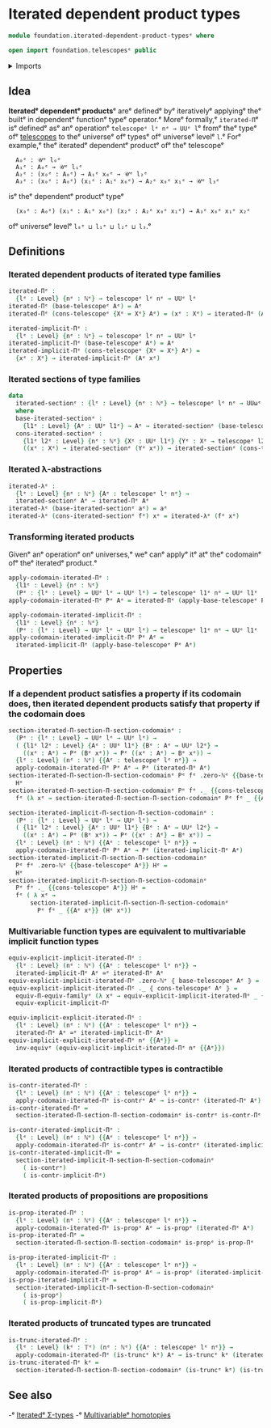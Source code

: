 # Iterated dependent product types

```agda
module foundation.iterated-dependent-product-typesᵉ where

open import foundation.telescopesᵉ public
```

<details><summary>Imports</summary>

```agda
open import elementary-number-theory.natural-numbersᵉ

open import foundation.implicit-function-typesᵉ
open import foundation.universe-levelsᵉ

open import foundation-core.contractible-typesᵉ
open import foundation-core.equivalencesᵉ
open import foundation-core.functoriality-dependent-function-typesᵉ
open import foundation-core.propositionsᵉ
open import foundation-core.truncated-typesᵉ
open import foundation-core.truncation-levelsᵉ
```

</details>

## Idea

**Iteratedᵉ dependentᵉ products**ᵉ areᵉ definedᵉ byᵉ iterativelyᵉ applyingᵉ theᵉ builtᵉ in
dependentᵉ functionᵉ typeᵉ operator.ᵉ Moreᵉ formally,ᵉ `iterated-Π`ᵉ isᵉ definedᵉ asᵉ anᵉ
operationᵉ `telescopeᵉ lᵉ nᵉ → UUᵉ l`ᵉ fromᵉ theᵉ typeᵉ ofᵉ
[telescopes](foundation.telescopes.mdᵉ) to theᵉ universeᵉ ofᵉ typesᵉ ofᵉ universeᵉ
levelᵉ `l`.ᵉ Forᵉ example,ᵉ theᵉ iteratedᵉ dependentᵉ productᵉ ofᵉ theᵉ telescopeᵉ

```text
  A₀ᵉ : 𝒰ᵉ l₀ᵉ
  A₁ᵉ : A₀ᵉ → 𝒰ᵉ l₁ᵉ
  A₂ᵉ : (x₀ᵉ : A₀ᵉ) → A₁ᵉ x₀ᵉ → 𝒰ᵉ l₂ᵉ
  A₃ᵉ : (x₀ᵉ : A₀ᵉ) (x₁ᵉ : A₁ᵉ x₀ᵉ) → A₂ᵉ x₀ᵉ x₁ᵉ → 𝒰ᵉ l₃ᵉ
```

isᵉ theᵉ dependentᵉ productᵉ typeᵉ

```text
  (x₀ᵉ : A₀ᵉ) (x₁ᵉ : A₁ᵉ x₀ᵉ) (x₂ᵉ : A₂ᵉ x₀ᵉ x₁ᵉ) → A₃ᵉ x₀ᵉ x₁ᵉ x₂ᵉ
```

ofᵉ universeᵉ levelᵉ `l₀ᵉ ⊔ l₁ᵉ ⊔ l₂ᵉ ⊔ l₃`.ᵉ

## Definitions

### Iterated dependent products of iterated type families

```agda
iterated-Πᵉ :
  {lᵉ : Level} {nᵉ : ℕᵉ} → telescopeᵉ lᵉ nᵉ → UUᵉ lᵉ
iterated-Πᵉ (base-telescopeᵉ Aᵉ) = Aᵉ
iterated-Πᵉ (cons-telescopeᵉ {Xᵉ = Xᵉ} Aᵉ) = (xᵉ : Xᵉ) → iterated-Πᵉ (Aᵉ xᵉ)

iterated-implicit-Πᵉ :
  {lᵉ : Level} {nᵉ : ℕᵉ} → telescopeᵉ lᵉ nᵉ → UUᵉ lᵉ
iterated-implicit-Πᵉ (base-telescopeᵉ Aᵉ) = Aᵉ
iterated-implicit-Πᵉ (cons-telescopeᵉ {Xᵉ = Xᵉ} Aᵉ) =
  {xᵉ : Xᵉ} → iterated-implicit-Πᵉ (Aᵉ xᵉ)
```

### Iterated sections of type families

```agda
data
  iterated-sectionᵉ : {lᵉ : Level} {nᵉ : ℕᵉ} → telescopeᵉ lᵉ nᵉ → UUωᵉ
  where
  base-iterated-sectionᵉ :
    {l1ᵉ : Level} {Aᵉ : UUᵉ l1ᵉ} → Aᵉ → iterated-sectionᵉ (base-telescopeᵉ Aᵉ)
  cons-iterated-sectionᵉ :
    {l1ᵉ l2ᵉ : Level} {nᵉ : ℕᵉ} {Xᵉ : UUᵉ l1ᵉ} {Yᵉ : Xᵉ → telescopeᵉ l2ᵉ nᵉ} →
    ((xᵉ : Xᵉ) → iterated-sectionᵉ (Yᵉ xᵉ)) → iterated-sectionᵉ (cons-telescopeᵉ Yᵉ)
```

### Iterated λ-abstractions

```agda
iterated-λᵉ :
  {lᵉ : Level} {nᵉ : ℕᵉ} {Aᵉ : telescopeᵉ lᵉ nᵉ} →
  iterated-sectionᵉ Aᵉ → iterated-Πᵉ Aᵉ
iterated-λᵉ (base-iterated-sectionᵉ aᵉ) = aᵉ
iterated-λᵉ (cons-iterated-sectionᵉ fᵉ) xᵉ = iterated-λᵉ (fᵉ xᵉ)
```

### Transforming iterated products

Givenᵉ anᵉ operationᵉ onᵉ universes,ᵉ weᵉ canᵉ applyᵉ itᵉ atᵉ theᵉ codomainᵉ ofᵉ theᵉ iteratedᵉ
product.ᵉ

```agda
apply-codomain-iterated-Πᵉ :
  {l1ᵉ : Level} {nᵉ : ℕᵉ}
  (Pᵉ : {lᵉ : Level} → UUᵉ lᵉ → UUᵉ lᵉ) → telescopeᵉ l1ᵉ nᵉ → UUᵉ l1ᵉ
apply-codomain-iterated-Πᵉ Pᵉ Aᵉ = iterated-Πᵉ (apply-base-telescopeᵉ Pᵉ Aᵉ)

apply-codomain-iterated-implicit-Πᵉ :
  {l1ᵉ : Level} {nᵉ : ℕᵉ}
  (Pᵉ : {lᵉ : Level} → UUᵉ lᵉ → UUᵉ lᵉ) → telescopeᵉ l1ᵉ nᵉ → UUᵉ l1ᵉ
apply-codomain-iterated-implicit-Πᵉ Pᵉ Aᵉ =
  iterated-implicit-Πᵉ (apply-base-telescopeᵉ Pᵉ Aᵉ)
```

## Properties

### If a dependent product satisfies a property if its codomain does, then iterated dependent products satisfy that property if the codomain does

```agda
section-iterated-Π-section-Π-section-codomainᵉ :
  (Pᵉ : {lᵉ : Level} → UUᵉ lᵉ → UUᵉ lᵉ) →
  ( {l1ᵉ l2ᵉ : Level} {Aᵉ : UUᵉ l1ᵉ} {Bᵉ : Aᵉ → UUᵉ l2ᵉ} →
    ((xᵉ : Aᵉ) → Pᵉ (Bᵉ xᵉ)) → Pᵉ ((xᵉ : Aᵉ) → Bᵉ xᵉ)) →
  {lᵉ : Level} (nᵉ : ℕᵉ) {{Aᵉ : telescopeᵉ lᵉ nᵉ}} →
  apply-codomain-iterated-Πᵉ Pᵉ Aᵉ → Pᵉ (iterated-Πᵉ Aᵉ)
section-iterated-Π-section-Π-section-codomainᵉ Pᵉ fᵉ .zero-ℕᵉ {{base-telescopeᵉ Aᵉ}} Hᵉ =
  Hᵉ
section-iterated-Π-section-Π-section-codomainᵉ Pᵉ fᵉ ._ {{cons-telescopeᵉ Aᵉ}} Hᵉ =
  fᵉ (λ xᵉ → section-iterated-Π-section-Π-section-codomainᵉ Pᵉ fᵉ _ {{Aᵉ xᵉ}} (Hᵉ xᵉ))

section-iterated-implicit-Π-section-Π-section-codomainᵉ :
  (Pᵉ : {lᵉ : Level} → UUᵉ lᵉ → UUᵉ lᵉ) →
  ( {l1ᵉ l2ᵉ : Level} {Aᵉ : UUᵉ l1ᵉ} {Bᵉ : Aᵉ → UUᵉ l2ᵉ} →
    ((xᵉ : Aᵉ) → Pᵉ (Bᵉ xᵉ)) → Pᵉ ({xᵉ : Aᵉ} → Bᵉ xᵉ)) →
  {lᵉ : Level} (nᵉ : ℕᵉ) {{Aᵉ : telescopeᵉ lᵉ nᵉ}} →
  apply-codomain-iterated-Πᵉ Pᵉ Aᵉ → Pᵉ (iterated-implicit-Πᵉ Aᵉ)
section-iterated-implicit-Π-section-Π-section-codomainᵉ
  Pᵉ fᵉ .zero-ℕᵉ {{base-telescopeᵉ Aᵉ}} Hᵉ =
  Hᵉ
section-iterated-implicit-Π-section-Π-section-codomainᵉ
  Pᵉ fᵉ ._ {{cons-telescopeᵉ Aᵉ}} Hᵉ =
  fᵉ ( λ xᵉ →
      section-iterated-implicit-Π-section-Π-section-codomainᵉ
        Pᵉ fᵉ _ {{Aᵉ xᵉ}} (Hᵉ xᵉ))
```

### Multivariable function types are equivalent to multivariable implicit function types

```agda
equiv-explicit-implicit-iterated-Πᵉ :
  {lᵉ : Level} (nᵉ : ℕᵉ) {{Aᵉ : telescopeᵉ lᵉ nᵉ}} →
  iterated-implicit-Πᵉ Aᵉ ≃ᵉ iterated-Πᵉ Aᵉ
equiv-explicit-implicit-iterated-Πᵉ .zero-ℕᵉ ⦃ base-telescopeᵉ Aᵉ ⦄ = id-equivᵉ
equiv-explicit-implicit-iterated-Πᵉ ._ ⦃ cons-telescopeᵉ Aᵉ ⦄ =
  equiv-Π-equiv-familyᵉ (λ xᵉ → equiv-explicit-implicit-iterated-Πᵉ _ {{Aᵉ xᵉ}}) ∘eᵉ
  equiv-explicit-implicit-Πᵉ

equiv-implicit-explicit-iterated-Πᵉ :
  {lᵉ : Level} (nᵉ : ℕᵉ) {{Aᵉ : telescopeᵉ lᵉ nᵉ}} →
  iterated-Πᵉ Aᵉ ≃ᵉ iterated-implicit-Πᵉ Aᵉ
equiv-implicit-explicit-iterated-Πᵉ nᵉ {{Aᵉ}} =
  inv-equivᵉ (equiv-explicit-implicit-iterated-Πᵉ nᵉ {{Aᵉ}})
```

### Iterated products of contractible types is contractible

```agda
is-contr-iterated-Πᵉ :
  {lᵉ : Level} (nᵉ : ℕᵉ) {{Aᵉ : telescopeᵉ lᵉ nᵉ}} →
  apply-codomain-iterated-Πᵉ is-contrᵉ Aᵉ → is-contrᵉ (iterated-Πᵉ Aᵉ)
is-contr-iterated-Πᵉ =
  section-iterated-Π-section-Π-section-codomainᵉ is-contrᵉ is-contr-Πᵉ

is-contr-iterated-implicit-Πᵉ :
  {lᵉ : Level} (nᵉ : ℕᵉ) {{Aᵉ : telescopeᵉ lᵉ nᵉ}} →
  apply-codomain-iterated-Πᵉ is-contrᵉ Aᵉ → is-contrᵉ (iterated-implicit-Πᵉ Aᵉ)
is-contr-iterated-implicit-Πᵉ =
  section-iterated-implicit-Π-section-Π-section-codomainᵉ
    ( is-contrᵉ)
    ( is-contr-implicit-Πᵉ)
```

### Iterated products of propositions are propositions

```agda
is-prop-iterated-Πᵉ :
  {lᵉ : Level} (nᵉ : ℕᵉ) {{Aᵉ : telescopeᵉ lᵉ nᵉ}} →
  apply-codomain-iterated-Πᵉ is-propᵉ Aᵉ → is-propᵉ (iterated-Πᵉ Aᵉ)
is-prop-iterated-Πᵉ =
  section-iterated-Π-section-Π-section-codomainᵉ is-propᵉ is-prop-Πᵉ

is-prop-iterated-implicit-Πᵉ :
  {lᵉ : Level} (nᵉ : ℕᵉ) {{Aᵉ : telescopeᵉ lᵉ nᵉ}} →
  apply-codomain-iterated-Πᵉ is-propᵉ Aᵉ → is-propᵉ (iterated-implicit-Πᵉ Aᵉ)
is-prop-iterated-implicit-Πᵉ =
  section-iterated-implicit-Π-section-Π-section-codomainᵉ
    ( is-propᵉ)
    ( is-prop-implicit-Πᵉ)
```

### Iterated products of truncated types are truncated

```agda
is-trunc-iterated-Πᵉ :
  {lᵉ : Level} (kᵉ : 𝕋ᵉ) (nᵉ : ℕᵉ) {{Aᵉ : telescopeᵉ lᵉ nᵉ}} →
  apply-codomain-iterated-Πᵉ (is-truncᵉ kᵉ) Aᵉ → is-truncᵉ kᵉ (iterated-Πᵉ Aᵉ)
is-trunc-iterated-Πᵉ kᵉ =
  section-iterated-Π-section-Π-section-codomainᵉ (is-truncᵉ kᵉ) (is-trunc-Πᵉ kᵉ)
```

## See also

-ᵉ [Iteratedᵉ Σ-types](foundation.iterated-dependent-pair-types.mdᵉ)
-ᵉ [Multivariableᵉ homotopies](foundation.multivariable-homotopies.mdᵉ)

